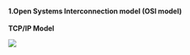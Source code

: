 #### 1.**Open Systems Interconnection model** (**OSI model**) 

**TCP/IP Model**

![](..\..\bbNote\image\The-logical-mapping-between-OSI-basic-reference-model-and-the-TCP-IP-stack.png)